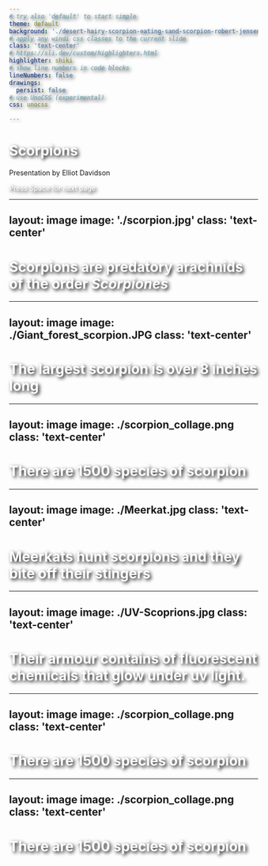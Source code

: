 ```yaml
---
# try also 'default' to start simple
theme: default
background: './desert-hairy-scorpion-eating-sand-scorpion-robert-jensen.jpg'
# apply any windi css classes to the current slide
class: 'text-center'
# https://sli.dev/custom/highlighters.html
highlighter: shiki
# show line numbers in code blocks
lineNumbers: false
drawings:
  persist: false
# use UnoCSS (experimental)
css: unocss

---
```


# Scorpions

Presentation by Elliot Davidson

<div class="pt-12">
  <span @click="$slidev.nav.next" class="px-2 py-1 rounded cursor-pointer" hover="bg-white bg-opacity-10">
    Press Space for next page <carbon:arrow-right class="inline"/>
  </span>
</div>

<style>
h1, span{
  color: white;
  text-shadow: 3px 3px 7px #000000;
}
</style>

---
layout: image
image: './scorpion.jpg'
class: 'text-center'
---

# Scorpions are predatory arachnids of the order _Scorpiones_

<style>
h1{
  color: white;
  text-shadow: 3px 3px 7px #000000;
}
</style>

---
layout: image
image: ./Giant_forest_scorpion.JPG
class: 'text-center'
---

# The largest scorpion is over 8 inches long

<style>
h1{
  color: white;
  text-shadow: 3px 3px 7px #000000;
}
</style>

---
layout: image
image: ./scorpion_collage.png
class: 'text-center'
---

# There are 1500 species of scorpion

<style>
h1{
  color: white;
  text-shadow: 3px 3px 7px #000000;
}
</style>

---
layout: image
image: ./Meerkat.jpg
class: 'text-center'
---

# Meerkats hunt scorpions and they bite off their stingers

<style>
h1{
  color: white;
  text-shadow: 3px 3px 7px #000000;
}
</style>

---
layout: image
image: ./UV-Scoprions.jpg
class: 'text-center'
---

# Their armour contains of fluorescent chemicals that glow under uv light.

<style>
h1{
  color: white;
  text-shadow: 3px 3px 7px #000000;
}
</style>

---
layout: image
image: ./scorpion_collage.png
class: 'text-center'
---

# There are 1500 species of scorpion

<style>
h1{
  color: white;
  text-shadow: 3px 3px 7px #000000;
}
</style>

---
layout: image
image: ./scorpion_collage.png
class: 'text-center'
---

# There are 1500 species of scorpion

<style>
h1{
  color: white;
  text-shadow: 3px 3px 7px #000000;
}
</style>
